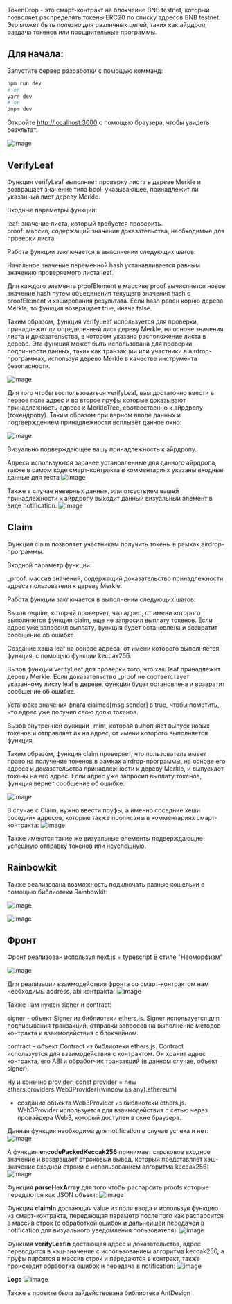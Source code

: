 TokenDrop - это смарт-контракт на блокчейне BNB testnet, который позволяет распределять токены ERC20 по списку адресов BNB testnet. Это может быть полезно для различных целей, таких как айрдроп, раздача токенов или поощрительные программы.

## Для начала:

Запустите сервер разработки с помощью комманд:

```bash
npm run dev
# or
yarn dev
# or
pnpm dev
```

Откройте [http://localhost:3000](http://localhost:3000) с помощью браузера, чтобы увидеть результат.

![image](https://user-images.githubusercontent.com/66798677/228096730-f68ac301-de11-4789-a24a-919305866909.png)


## VerifyLeaf

Функция verifyLeaf выполняет проверку листа в дереве Merkle и возвращает значение типа bool, указывающее, принадлежит ли указанный лист дереву Merkle.

Входные параметры функции:

leaf: значение листа, который требуется проверить. <br/>
proof: массив, содержащий значения доказательства, необходимые для проверки листа. <br/>

Работа функции заключается в выполнении следующих шагов: <br/>

Начальное значение переменной hash устанавливается равным значению проверяемого листа leaf.

Для каждого элемента proofElement в массиве proof вычисляется новое значение hash путем объединения текущего значения hash с proofElement и хэширования результата.
Если hash равен корню дерева Merkle, то функция возвращает true, иначе false.

Таким образом, функция verifyLeaf используется для проверки, принадлежит ли определенный лист дереву Merkle, на основе значения листа и доказательства, в котором указано расположение листа в дереве. Эта функция может быть использована для проверки подлинности данных, таких как транзакции или участники в airdrop-программах, используя дерево Merkle в качестве инструмента безопасности.

![image](https://user-images.githubusercontent.com/66798677/228098562-54cd1cf7-5a8f-4b87-bf68-91eed4c520ce.png)

Для того чтобы воспользоваться verifyLeaf, вам достаточно ввести в первое поле адрес и во второе пруфы которые доказывают принадлежность адреса к MerkleTree, соотвественно к айрдропу (токендропу). Таким образом при верном вводе данных и подтверждением принадлежности всплывёт данное окно:

![image](https://user-images.githubusercontent.com/66798677/228097066-1bdc9253-3da5-4645-a9a9-05ec26a06520.png)

Визуально подверждающее вашу принадлежность к айрдропу.

Адреса используются заранее установленные для данного айрдропа, также в самом коде смарт-контракта в комментариях указаны входные данные для теста
![image](https://user-images.githubusercontent.com/66798677/228097259-a93d8fd5-d944-4c3b-848d-fc5dffde7e7b.png)

Также в случае неверных данных, или отсуствием вашей принадлежности к айрдропу выходит данный визуальный элемент в виде notification.
![image](https://user-images.githubusercontent.com/66798677/228097454-b3b56daf-211c-4606-9220-729d352fbd2b.png)




## Claim

Функция claim позволяет участникам получить токены в рамках airdrop-программы.

Входной параметр функции:

_proof: массив значений, содержащий доказательство принадлежности адреса пользователя к дереву Merkle. <br/>

Работа функции заключается в выполнении следующих шагов: <br/>

Вызов require, который проверяет, что адрес, от имени которого выполняется функция claim, еще не запросил выплату токенов. Если адрес уже запросил выплату, функция будет остановлена и возвратит сообщение об ошибке.

Создание хэша leaf на основе адреса, от имени которого выполняется функция, с помощью функции keccak256.

Вызов функции verifyLeaf для проверки того, что хэш leaf принадлежит дереву Merkle. Если доказательство _proof не соответствует указанному листу leaf в дереве, функция будет остановлена и возвратит сообщение об ошибке.

Установка значения флага claimed[msg.sender] в true, чтобы пометить, что адрес уже получил свою долю токенов.

Вызов внутренней функции _mint, которая выполняет выпуск новых токенов и отправляет их на адрес, от имени которого выполняется функция.

Таким образом, функция claim проверяет, что пользователь имеет право на получение токенов в рамках airdrop-программы, на основе его адреса и доказательства принадлежности к дереву Merkle, и выпускает токены на его адрес. Если адрес уже запросил выплату токенов, функция вернет сообщение об ошибке.

![image](https://user-images.githubusercontent.com/66798677/228098723-f8c1ba3c-0e90-47c6-a133-f72f6761a36d.png)

В случае с Claim, нужно ввести пруфы, а именно соседние хеши соседних адресов, которые также прописаны в комментариях смарт-контракта:
![image](https://user-images.githubusercontent.com/66798677/228097748-47663a68-8f88-418f-a571-2a3a65024af4.png)

Также имеются такие же визуальные элементы подверждающие успешную отправку токенов или неуспешную.

## Rainbowkit

Также реализована возможность подключать разные кошельки с помощью библиотеки Rainbowkit:

![image](https://user-images.githubusercontent.com/66798677/228099587-96125644-691e-4b38-a104-96852ea38e8a.png)

![image](https://user-images.githubusercontent.com/66798677/228099711-ea585d5e-f322-4aed-a462-27414902dea9.png)


## Фронт

Фронт реализован используя next.js + typescript
В стиле "Неоморфизм"

![image](https://user-images.githubusercontent.com/66798677/228099807-fa22ee33-451e-4238-9b02-ba0917f2dae4.png)

Для реализации взаимодействия фронта со смарт-контрактом нам необходимы address, abi контракта:
![image](https://user-images.githubusercontent.com/66798677/228100123-ef4a80f6-af63-48bb-886a-2be05f3a3adc.png)

Также нам нужен signer и contract:

signer - объект Signer из библиотеки ethers.js. Signer используется для подписывания транзакций, отправки запросов на выполнение методов контракта и взаимодействия с блокчейном.

contract - объект Contract из библиотеки ethers.js. Contract используется для взаимодействия с контрактом. Он хранит адрес контракта, его ABI и обработчик транзакций (в данном случае, объект signer).

Ну и конечно provider:
const provider = new ethers.providers.Web3Provider((window as any).ethereum)
 - создание объекта Web3Provider из библиотеки ethers.js. Web3Provider используется для взаимодействия с сетью через провайдера Web3, который доступен в окне браузера.

Данная функция необходима для notification в случае успеха и нет:
![image](https://user-images.githubusercontent.com/66798677/228100591-3e3875ec-e017-4266-aa86-4e30b920af1a.png)

A функция **encodePackedKeccak256** принимает строковое входное значение и возвращает строковый вывод, который представляет хэш-значение входной строки с использованием алгоритма keccak256:
![image](https://user-images.githubusercontent.com/66798677/228101298-dd36e856-367f-4bc3-80ef-5f84288e493b.png)

Функция **parseHexArray** для того чтобы распарсить proofs которые передаются как JSON объект:
![image](https://user-images.githubusercontent.com/66798677/228101357-258e1e79-fac3-46da-a2d8-92783b389c87.png)

Функция **claimIn** достающая value из поля ввода и используя функцию из смарт-контракта, передающая параметр после того как распарсится в массив строк (с обработкой ошибок и дальнейшей передачей в notification для визуального уведомления пользователя):
![image](https://user-images.githubusercontent.com/66798677/228101460-b077d34e-1f5f-4afc-8043-459aeb887404.png)

Функция **verifyLeafIn** достающая адрес и доказательства, адрес переводится в хэш-значение с использованием алгоритма keccak256, а пруфы парсятся в массив строк и передаются в контракт, также происходит обработка ошибок и передача в notification:
![image](https://user-images.githubusercontent.com/66798677/228101769-b26dd7db-0e7b-45a8-8372-e34c5614b96b.png)


**Logo**
![image](https://user-images.githubusercontent.com/66798677/228102008-22400081-0cb9-4d17-8236-a1d86c0bb787.png)

Также в проекте была зайдействована библиотека AntDesign
